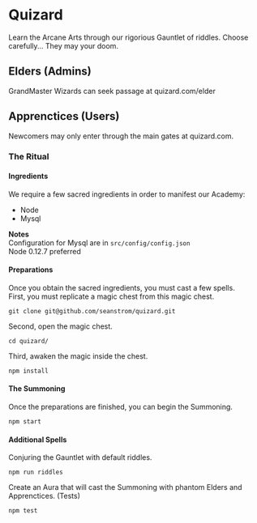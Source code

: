 # Quizard

Learn the Arcane Arts through our rigorious Gauntlet of riddles.
Choose carefully... They may your doom.

## Elders (Admins)
GrandMaster Wizards can seek passage at quizard.com/elder

## Apprenctices (Users)
Newcomers may only enter through the main gates at quizard.com.

### The Ritual
#### Ingredients
We require a few sacred ingredients in order to manifest our Academy:
* Node
* Mysql

**Notes**  
Configuration for Mysql are in `src/config/config.json`  
Node 0.12.7 preferred

#### Preparations
Once you obtain the sacred ingredients, you must cast a few spells.  
First, you must replicate a magic chest from this magic chest.
```shell
git clone git@github.com/seanstrom/quizard.git
```
Second, open the magic chest.
```shell
cd quizard/
```
Third, awaken the magic inside the chest.
```shell
npm install
```

#### The Summoning
Once the preparations are finished, you can begin the Summoning.
```shell
npm start
```

#### Additional Spells
Conjuring the Gauntlet with default riddles.
```shell
npm run riddles
```
Create an Aura that will cast the Summoning with phantom Elders and Apprenctices. (Tests)
```shell
npm test
```
